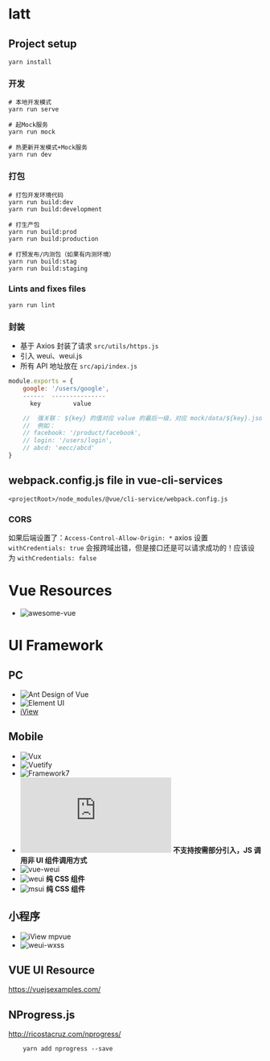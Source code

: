 # latt

## Project setup

```
yarn install
```

### 开发

```
# 本地开发模式
yarn run serve

# 起Mock服务
yarn run mock

# 热更新开发模式+Mock服务
yarn run dev
```

### 打包

```
# 打包开发环境代码
yarn run build:dev
yarn run build:development

# 打生产包
yarn run build:prod
yarn run build:production

# 打预发布/内测包（如果有内测环境）
yarn run build:stag
yarn run build:staging
```

### Lints and fixes files

```
yarn run lint
```

### 封装

- 基于 Axios 封装了请求 `src/utils/https.js`
- 引入 weui、weui.js
- 所有 API 地址放在 `src/api/index.js`

```js
module.exports = {
    google: '/users/google',
    ------  ---------------
      key         value

    //  强关联： ${key} 的值对应 value 的最后一级，对应 mock/data/${key}.json
    //  例如：
    // facebook: '/product/facebook',
    // login: '/users/login',
    // abcd: 'eecc/abcd'
}
```

## webpack.config.js file in vue-cli-services

```
<projectRoot>/node_modules/@vue/cli-service/webpack.config.js
```

### CORS

如果后端设置了：`Access-Control-Allow-Origin: *`
axios 设置 `withCredentials: true` 会报跨域出错，但是接口还是可以请求成功的！应该设为 `withCredentials: false`

# Vue Resources

- ![awesome-vue](https://github.com/vuejs/awesome-vue)

# UI Framework

## PC

- ![Ant Design of Vue](https://vue.ant.design/docs/vue/introduce-cn/)
- ![Element UI](https://element.eleme.cn/#/zh-CN)
- [iView](https://www.iviewui.com/)

## Mobile

- ![Vux](https://vux.li/)
- ![Vuetify](https://vuetifyjs.com/zh-Hans/)
- ![Framework7](https://framework7.io/vue/)
- ![weui.js](https://github.com/Tencent/weui.js) **不支持按需部分引入，JS 调用非 UI 组件调用方式**
- ![vue-weui](https://github.com/aidenzou/vue-weui)
- ![weui](https://github.com/Tencent/weui) **纯 CSS 组件**
- ![msui](http://m.sui.taobao.org/) **纯 CSS 组件**

## 小程序

- ![iView mpvue](https://iview-mpvue.gitbook.io/iview-mpvue/)
- ![weui-wxss](https://github.com/Tencent/weui-wxss/)

## VUE UI Resource

https://vuejsexamples.com/

## NProgress.js

http://ricostacruz.com/nprogress/

```
    yarn add nprogress --save
```
